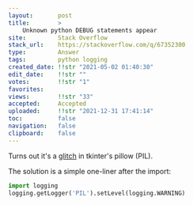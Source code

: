 ```yaml
---
layout:       post
title:        >
    Unknown python DEBUG statements appear
site:         Stack Overflow
stack_url:    https://stackoverflow.com/q/67352300
type:         Answer
tags:         python logging
created_date: !!str "2021-05-02 01:40:30"
edit_date:    !!str ""
votes:        !!str "1"
favorites:    
views:        !!str "33"
accepted:     Accepted
uploaded:     !!str "2021-12-31 17:41:14"
toc:          false
navigation:   false
clipboard:    false
---
```


Turns out it's a [glitch](https://github.com/camptocamp/pytest-odoo/issues/15) in tkinter's pillow (PIL).

The solution is a simple one-liner after the import:

``` python
import logging
logging.getLogger('PIL').setLevel(logging.WARNING)
```
